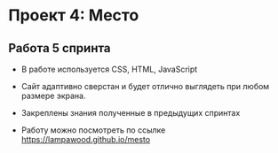 # Проект 4: Место

## Работа 5 спринта

* В работе используется CSS, HTML, JavaScript

* Сайт адаптивно сверстан и будет отлично выглядеть при любом размере экрана. 
* Закреплены знания полученные в предыдущих спринтах

* Работу можно посмотреть по ссылке https://lampawood.github.io/mesto


